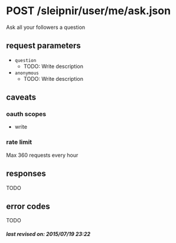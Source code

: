 # POST /sleipnir/user/me/ask.json

Ask all your followers a question

## request parameters

- `question`
  - TODO: Write description
- `anonymous`
  - TODO: Write description

## caveats

### oauth scopes

- write

### rate limit

Max 360 requests every hour

## responses

TODO

## error codes

TODO

##### last revised on: 2015/07/19 23:22
